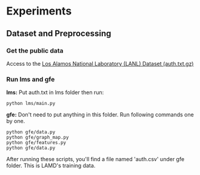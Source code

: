 # Experiments
## Dataset and Preprocessing
### Get the public data
Access to the [Los Alamos National Laboratory (LANL) Dataset (auth.txt.gz)](https://csr.lanl.gov/data/cyber1/)

### Run lms and gfe
**lms:**
Put auth.txt in lms folder then run:

    python lms/main.py

**gfe:**
Don't need to put anything in this folder. Run following commands one by one.

    python gfe/data.py
    python gfe/graph_map.py
    python gfe/features.py
    python gfe/data.py

After running these scripts, you'll find a file named 'auth.csv' under gfe folder. This is LAMD's training data. 
